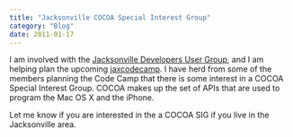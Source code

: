 ```yaml
---
title: "Jacksonville COCOA Special Interest Group"
category: "Blog"
date: 2011-01-17
---
```



I am involved with the [Jacksonville Developers User Group](http://www.jaxdug.com), and I am helping plan the upcoming [jaxcodecamp](http://www.jaxcodecamp.com). I have herd from some of the members planning the Code Camp that there is some interest in a COCOA Special Interest Group. COCOA makes up the set of APIs that are used to program the Mac OS X and the iPhone.

Let me know if you are interested in the a COCOA SIG if you live in the Jacksonville area.